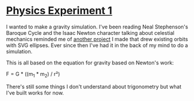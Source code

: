 # [Physics Experiment 1](https://dkallen78.github.io/physics-experiment-1/physics-exp-1.html)

I wanted to make a gravity simulation. I've been reading Neal Stephenson's Baroque
Cycle and the Isaac Newton character talking about celestial mechanics reminded me
of [another project](https://dkallen78.github.io/neo-finder/sentry/sentry.html) I
made that drew existing orbits with SVG ellipses. Ever since then I've had it in
the back of my mind to do a simulation.

This is all based on the equation for gravity based on Newton's work:

F = G * ((m<sub>1</sub> * m<sub>2</sub>) / r²)

There's still some things I don't understand
about trigonometry but what I've built works for now.
